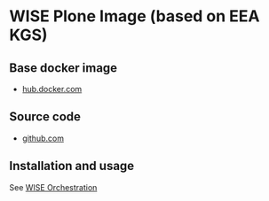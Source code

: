 # WISE Plone Image (based on EEA KGS)

## Base docker image

 - [hub.docker.com](https://hub.docker.com/r/eeacms/plone-wise)

## Source code

  - [github.com](http://github.com/eea/eea.docker.plone-wise)

## Installation and usage

See [WISE Orchestration](https://github.com/eea/eea.docker.wise)
